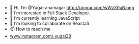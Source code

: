 - 👋 Hi, I’m @Yugalranamagar
  http://i.imgur.com/wWzX9uB.png
- 👀 I’m interested in Full Stack Developer.
- 🌱 I’m currently learning JavaScript
- 💞️ I’m looking to collaborate on ReactJS
- 📫 How to reach me 
- www.instagram.com/_yugal28

<!---
Yugalranamagar/Yugalranamagar is a ✨ special ✨ repository because its `README.md` (this file) appears on your GitHub profile.
You can click the Preview link to take a look at yyugalranamgr[1]: http://www.twitter.com/yugalranamgr
 [1]: http://www.twitter.com/yugalranamgr
--->
